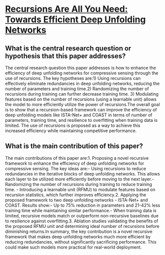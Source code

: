 # [Recursions Are All You Need: Towards Efficient Deep Unfolding Networks](https://arxiv.org/abs/2305.05505)

## What is the central research question or hypothesis that this paper addresses?

The central research question this paper addresses is how to enhance the efficiency of deep unfolding networks for compressive sensing through the use of recursions. The key hypotheses are:1) Using recursions can effectively eliminate redundancies in deep unfolding networks, reducing the number of parameters and training time.2) Randomizing the number of recursions during training can further decrease training time. 3) Modulating features based on the number of recursions (using a learnable unit) allows the model to more efficiently utilize the power of recursions.The overall goal is to show that a recursion-based framework can improve the efficiency of deep unfolding models like ISTA-Net+ and COAST in terms of number of parameters, training time, and resilience to overfitting when training data is limited. The use of recursions is proposed as a way to achieve this increased efficiency while maintaining competitive performance.


## What is the main contribution of this paper?

The main contributions of this paper are:1. Proposing a novel recursive framework to enhance the efficiency of deep unfolding networks for compressive sensing. The key ideas are:- Using recursions to reduce redundancies in the iterative blocks of deep unfolding networks. This allows each layer to be utilized more efficiently before moving to the next layer.- Randomizing the number of recursions during training to reduce training time. - Introducing a learnable unit (RFMU) to modulate features based on recursion statistics, which further improves efficiency.2. Applying the proposed framework to two deep unfolding networks - ISTA-Net+ and COAST. Results show:- Up to 75% reduction in parameters and 21-42% less training time while maintaining similar performance.- When training data is limited, recursive models match or outperform non-recursive baselines due to resilience against overfitting.3. Ablation studies validating the benefits of the proposed RFMU unit and determining ideal number of recursions before diminishing returns.In summary, the key contribution is a novel recursive framework that makes deep unfolding networks much more efficient by reducing redundancies, without significantly sacrificing performance. This could make such models more practical for real-world deployment.

